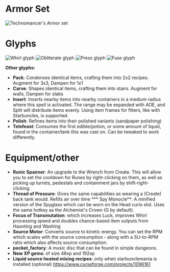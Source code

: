 # Armor Set

![Technomancer's Armor set](https://i.imgur.com/acTakAo.png)

# Glyphs

![Whirl glyph](https://i.imgur.com/YgIi2ND.png) ![Obliterate glyph](https://i.imgur.com/HvcPmMN.png) ![Press glyph](https://i.imgur.com/BzSKYvy.png) ![Fuse glyph](https://i.imgur.com/VL3oyop.png)

**Other glyphs:**

- **Pack**: Condenses identical items, crafting them into 2x2 recipes. Augment for 3x3, Dampen for 1x1
- **Carve**: Shapes identical items, crafting them into stairs. Augment for walls, Dampen for slabs
- **Insert**: Inserts nearby items into nearby containers in a medium radius where this spell is activated. The range may be expanded with AOE, and Split will distribute items evenly. Using item frames for filters, like with Starbuncles, is supported.
- **Polish**: Refines items into their polished variants (sandpaper polishing)
- **Telefeast**: Consumes the first edible/potion, or some amount of liquid, found in the container/tank this was cast on. Can be tweaked to work differently.

# Equipment/other

- **Runic Spanner**: An upgrade to the Wrench from Create. This will allow you to set the cooldown for Runes by right-clicking on them, as well as picking up turrets, pedestals and containment jars by shift-right-clicking.
- **Thread of Pressure**: Gives the same capabilities as wearing a (Create) back tank would. Refills air over time *** Spy Monocle**: A minified version of the Spyglass which can be worn on the Head curio slot. Uses the same hotkey as the Alchemist's Crown (G by default).
- **Focus of Transmutation**: which increases Luck, improves Whirl processing speed and doubles chance-based item outputs from Haunting and Washing
- **Source Motor**: Converts source to kinetic energy. You can set the RPM which scales with the source consumption - along with a SU-to-RPM ratio which also affects source consumption.
- **pocket_factory**: A music disc that can be found in simple dungeons.
- **New XP gems**: of size 48xp and 192xp
- **Liquid source heated mixing recipes**: only when starbunclemania is installed (optional)
https://www.curseforge.com/projects/1096161